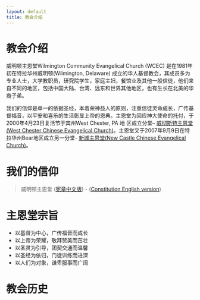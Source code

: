```yaml
---
layout: default
title: 教会介绍
---
```


教会介绍
==========

威明顿主恩堂Wilmington Community Evangelical Church (WCEC)
是在1981年初在特拉华州威明顿(Wilmington, Delaware)
成立的华人基督教会，其成员多为专业人士，大学教职员，研究院学生，家庭主妇，餐馆业及其他一般信徒，他们来自不同的地区，包括中国大陆、台湾、远东和世界其他地区，也有生长在北美的华裔子弟。

我们的信仰是单一的依据圣经，本着荣神益人的原则，注重信徒灵命成长，广传基督福音，以平安和喜乐的生活彰显上帝的恩典。主恩堂为回应神大使命的托付，于2000年4月23日复活节于宾州West
Chester, PA 地
区成立分堂– [威彻斯特主恩堂(West Chester Chinese Evangelical
Church)][WCCEC]。主恩堂又于2007年9月9日在特拉华州Bear地区成立另一分堂-
[新城主恩堂(New Castle Chinese Evangelical Church)][NCCEC]。


我们的信仰
==========

 > 威明顿主恩堂 ([宪章中文版][constitution_chn]) - ([Constitution English version][constitution_eng])

主恩堂宗旨
==================

 * 以基督为中心，广传福音而成长
 * 以上帝为荣耀，敬拜赞美而茁壮
 * 以圣灵为引导，团契交通而温馨
 * 以圣经为依归，门徒训练而进深
 * 以人们为对象，谦卑服事而广阔


教会历史
========

 

[WCCEC]: http://www.wccec.org/
[NCCEC]: http://www.nccec.org/
[constitution_chn]: {{site.media_url}}/doc/constitution/WCEC_constitution_rev2014_chn.pdf
[constitution_eng]: {{site.media_url}}/doc/constitution/WCEC_constitution_rev2014_eng.pdf
